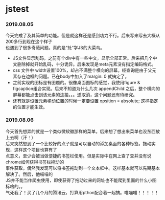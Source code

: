 # jstest  


### 2019.08.05

今天完成了及其简单的功能。但是就这样还是感到功力不行。后来写来写去大概从200多行到现在这个样子  
也遇到了很多奇葩问题。真的是“处”学JS的大菜鸟。

+ JS文件显示乱码，之前有个div中有一些中文，显示全部正常。后来把几个中文删除掉就开始乱码，十分诡异。后来发现是meta元素没有指定编码格式。
+ css 文件中 width设置100%，却占不满整个横向的屏幕。经查询是由于父元素存在边框的问题。已在body中加入了margin: 0 就搞定了。
+ 之前实现的图标是有图题的。很像桌面图标的感觉，我使用figure & figcaption组合实现。后来不知道为什么几次 appendChild 之后，整个横向的屏幕都能点击到该元素的连接。。。遂取消，这个问题还有待研究。
+ 还有就是设置元素移动位置的时候一定要设置 opsition = absolute; 这样指定的位置才能生效。

### 2019.08.06

今天首先想弄的就是一个类似微软徽那样的菜单。后来想了想出来菜单也没东西放上去啊（汗！）  
后来突然想到了一个比较好的点子就是可以自动的添加桌面的各种标签。拖动实现，这样这个项目也算有了  
点意义，至少会被当做便捷的书签栏使用。但是实际中在网上查了查并没有说chrome如何获得书签栏拖动的  
事件获取。偶然我发现可以将书签拖动到一个文本框中。这样基本就可以先期基本解决了。然后，他喵喵的  
JS并不能当作爬虫使用，即使获得了拖动过来的网址也不能爬到里面的什么小图标啥的。。  
气死我了！买了几个月的腾讯云，打算用pthon配合着一起搞。喵喵喵！！！！！
